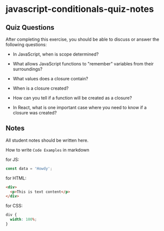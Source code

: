 # javascript-conditionals-quiz-notes

## Quiz Questions

After completing this exercise, you should be able to discuss or answer the following questions:

- In JavaScript, when is scope determined?

- What allows JavaScript functions to "remember" variables from their surroundings?

- What values does a closure contain?

- When is a closure created?

- How can you tell if a function will be created as a closure?

- In React, what is one important case where you need to know if a closure was created?

## Notes

All student notes should be written here.

How to write `Code Examples` in markdown

for JS:

```javascript
const data = 'Howdy';
```

for HTML:

```html
<div>
  <p>This is text content</p>
</div>
```

for CSS:

```css
div {
  width: 100%;
}
```
